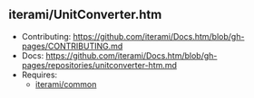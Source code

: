 iterami/UnitConverter.htm
-------------------------

* Contributing: https://github.com/iterami/Docs.htm/blob/gh-pages/CONTRIBUTING.md
* Docs: https://github.com/iterami/Docs.htm/blob/gh-pages/repositories/unitconverter-htm.md
* Requires:
  * [iterami/common](https://github.com/iterami/common)
